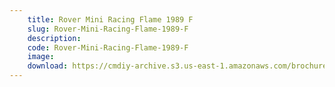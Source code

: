 ```yaml
---
    title: Rover Mini Racing Flame 1989 F
    slug: Rover-Mini-Racing-Flame-1989-F
    description:
    code: Rover-Mini-Racing-Flame-1989-F
    image:
    download: https://cmdiy-archive.s3.us-east-1.amazonaws.com/brochures/documents/Rover+Mini+Racing+Flame+1989+F.pdf
---
```

<!-- Content of the page -->

##
        